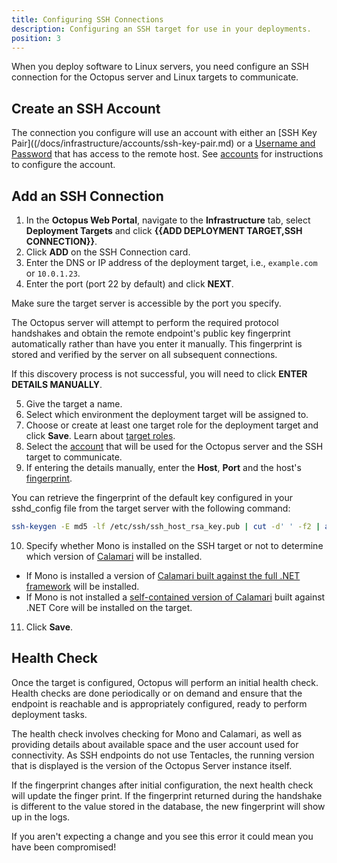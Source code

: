 ```yaml
---
title: Configuring SSH Connections
description: Configuring an SSH target for use in your deployments.
position: 3
---
```


When you deploy software to Linux servers, you need configure an SSH connection for the Octopus server and Linux targets to communicate.

## Create an SSH Account

The connection you configure will use an account with either an [SSH Key Pair]((/docs/infrastructure/accounts/ssh-key-pair.md) or a [Username and Password](/docs/infrastructure/accounts/username-and-password.md) that has access to the remote host. See [accounts](/docs/infrastructure/accounts/index.md) for instructions to configure the account.

## Add an SSH Connection

1. In the **Octopus Web Portal**, navigate to the **Infrastructure** tab, select **Deployment Targets** and click **{{ADD DEPLOYMENT TARGET,SSH CONNECTION}}**.
2. Click **ADD** on the SSH Connection card.
3. Enter the DNS or IP address of the deployment target, i.e., `example.com` or `10.0.1.23`.
4. Enter the port (port 22 by default) and click **NEXT**.

Make sure the target server is accessible by the port you specify.

The Octopus server will attempt to perform the required protocol handshakes and obtain the remote endpoint's public key fingerprint automatically rather than have you enter it manually. This fingerprint is stored and verified by the server on all subsequent connections.

If this discovery process is not successful, you will need to click **ENTER DETAILS MANUALLY**.

5. Give the target a name.
6. Select which environment the deployment target will be assigned to.
7. Choose or create at least one target role for the deployment target and click **Save**. Learn about [target roles](/docs/infrastructure/deployment-targets/target-roles/index.md).
8. Select the [account](/docs/infrastructure/accounts/index.md) that will be used for the Octopus server and the SSH target to communicate.
9. If entering the details manually, enter the **Host**, **Port** and the host's [fingerprint](#fingerprint).

You can retrieve the fingerprint of the default key configured in your sshd\_config file from the target server with the following command:

```bash
ssh-keygen -E md5 -lf /etc/ssh/ssh_host_rsa_key.pub | cut -d' ' -f2 | awk '{ print $1}' | cut -d':' -f2-
```

10. Specify whether Mono is installed on the SSH target or not to determine which version of [Calamari](/docs/api-and-integration/calamari.md) will be installed.
  - If Mono is installed a version of [Calamari built against the full .NET framework](/docs/infrastructure/deployment-targets/ssh-targets/mono-calamari.md) will be installed.
  - If Mono is not installed a [self-contained version of Calamari](/docs/infrastructure/deployment-targets/ssh-targets/self-contained-calamari.md) built against .NET Core will be installed on the target.
11. Click **Save**.

## Health Check

Once the target is configured, Octopus will perform an initial health check. Health checks are done periodically or on demand and ensure that the endpoint is reachable and is appropriately configured, ready to perform deployment tasks.

The health check involves checking for Mono and Calamari, as well as providing details about available space and the user account used for connectivity. As SSH endpoints do not use Tentacles, the running version that is displayed is the version of the Octopus Server instance itself.

If the fingerprint changes after initial configuration, the next health check will update the finger print. If the fingerprint returned during the handshake is different to the value stored in the database, the new fingerprint will show up in the logs.

If you aren't expecting a change and you see this error it could mean you have been compromised!
